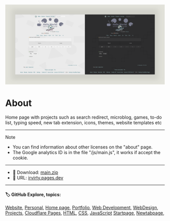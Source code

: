 <!-- README.md v.1.9.1 -->
  
![page with a light and dark theme and theme settings](/img/github-banner-settings.png)  
  
# About

Home page with projects such as search redirect, microblog, games, to-do list, typing speed, new tab extension, icons, themes, website templates etc
  
---
  
> [!NOTE]
> - You can find information about other licenses on the "about" page.
> - The Google analytics ID is in the file "/js/main.js", it works if accept the cookie.
  
---

- 📁 Download: [main.zip](https://github.com/irvirty/irvirty.pages.dev/archive/refs/heads/main.zip)  
- 🔗 URL: [irvirty.pages.dev](https://irvirty.pages.dev/)  

---
   
#### 🏷️ GitHub Explore, topics:  
[Website](https://github.com/topics/website),
[Personal](https://github.com/topics/personal),
[Home page](https://github.com/topics/homepage),
[Portfolio](https://github.com/topics/portfolio),
[Web Development](https://github.com/topics/web-development),
[WebDesign](https://github.com/topics/WebDesign),
[Projects](https://github.com/topics/projects),
[Cloudflare Pages](https://github.com/topics/cloudflare-pages),
[HTML](https://github.com/topics/HTML),
[CSS](https://github.com/topics/CSS),
[JavaScript](https://github.com/topics/JavaScript)
[Startpage](https://github.com/topics/startpage),
[Newtabpage](https://github.com/topics/newtabpage),


